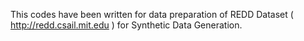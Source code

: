 This codes have been written for data preparation of REDD Dataset ( http://redd.csail.mit.edu ) for Synthetic Data Generation. 
